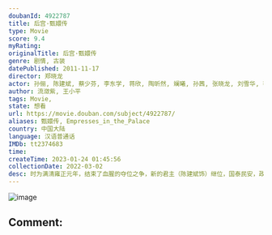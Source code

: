 ```yaml
---
doubanId: 4922787
title: 后宫·甄嬛传
type: Movie
score: 9.4
myRating: 
originalTitle: 后宫·甄嬛传
genre: 剧情, 古装
datePublished: 2011-11-17
director: 郑晓龙
actor: 孙俪, 陈建斌, 蔡少芬, 李东学, 蒋欣, 陶昕然, 斓曦, 孙茜, 张晓龙, 刘雪华, 李天柱, 蓝盈莹, 张雅萌, 杨紫嫣, 陈思斯, 万美汐, 热依扎, 李宜娟, 战菁一, 唐艺昕, 谭松韵, 徐璐, 毛晓彤, 康福震, 杨凯淳, 刘钇彤, 赵秦, 王文杰, 颖儿, 郭萱, 邬立朋, 沈保平, 梁艺馨, 杨淇, 何亚男, 李佳璇, 王一鸣, 张杰, 季冠霖, 田朴珺, 乔诗语, 纪姿含, 赵千紫, 张妍, 赵岭, 汪晴, 刘荫, 杨静, 纪元, 杨心仪, 李梦洋, 孙艳, 谭琍敏, 崔漫莉, 杨晨, 赵海龙, 王丽涵, 严燕生, 李丹, 马维福, 周子涵, 孙宁, 杨晓波, 陈倩, 刘洋, 马千芳, 罗康, 翟蓓蓓, 罗莉娜, 海燕, 李周洋, 张志伟, 杜相, 刘岩, 何梦婷, 李璐兵, 秦一铭, 孙渤洋, 王彪, 张艾, 刘柏廷, 韩雨婷, 胡鑫慧, 李泓瑞, 李莺雅, 邢文杰, 梅傲冬, 许欢, 尹舒, 田淑梅, 郭子豪, 程楠, 杜小涛, 黄宁生, 方云, 孙菲, 田西平, 李洋, 李群, 杜晓涛, 路文博, 闫卷德, 姚思诗, 张一曼, 王霜, 吴怡林, 马跃峰, 张毅, 王民, 郭晨
author: 流潋紫, 王小平
tags: Movie, 
state: 想看
url: https://movie.douban.com/subject/4922787/
aliases: 甄嬛传, Empresses_in_the_Palace
country: 中国大陆
language: 汉语普通话
IMDb: tt2374683
time: 
createTime: 2023-01-24 01:45:56
collectionDate: 2022-03-02
desc: 时为满清雍正元年，结束了血腥的夺位之争，新的君主（陈建斌饰）继位，国泰民安，政治清明，但在一片祥和的表象之下，一股暗流蠢蠢欲动。尤其后宫，华妃（蒋欣饰）与皇后（蔡少芬饰）分庭抗礼，各方势力裹挟其...
---
```


![image](p1480046723.jpg)

Comment: 
---

